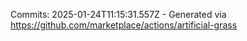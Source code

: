 Commits: 2025-01-24T11:15:31.557Z - Generated via https://github.com/marketplace/actions/artificial-grass
<br>
